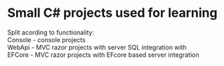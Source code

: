 # Small C# projects used for learning
Split acording to functionality:  
Console - console projects  
WebApi - MVC razor projects with server SQL integration with  
EFCore - MVC razor projects  with EFcore based server integration   
